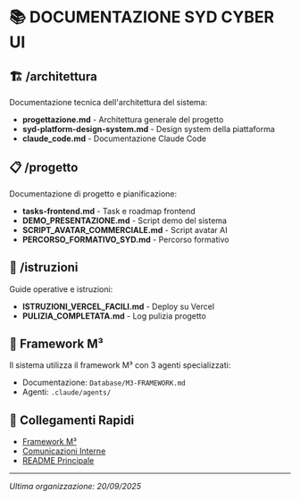 # 📚 DOCUMENTAZIONE SYD CYBER UI

## 🏗️ /architettura
Documentazione tecnica dell'architettura del sistema:
- **progettazione.md** - Architettura generale del progetto
- **syd-platform-design-system.md** - Design system della piattaforma
- **claude_code.md** - Documentazione Claude Code

## 📋 /progetto
Documentazione di progetto e pianificazione:
- **tasks-frontend.md** - Task e roadmap frontend
- **DEMO_PRESENTAZIONE.md** - Script demo del sistema
- **SCRIPT_AVATAR_COMMERCIALE.md** - Script avatar AI
- **PERCORSO_FORMATIVO_SYD.md** - Percorso formativo

## 📖 /istruzioni
Guide operative e istruzioni:
- **ISTRUZIONI_VERCEL_FACILI.md** - Deploy su Vercel
- **PULIZIA_COMPLETATA.md** - Log pulizia progetto

## 🧠 Framework M³
Il sistema utilizza il framework M³ con 3 agenti specializzati:
- Documentazione: `Database/M3-FRAMEWORK.md`
- Agenti: `.claude/agents/`

## 🔗 Collegamenti Rapidi
- [Framework M³](/Database/M3-FRAMEWORK.md)
- [Comunicazioni Interne](/Database/COMUNICAZIONI-INTERNE.md)
- [README Principale](/README.md)

---
*Ultima organizzazione: 20/09/2025*